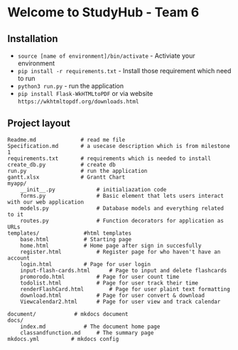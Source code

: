 # Welcome to StudyHub - Team 6

## Installation

* `source [name of environment]/bin/activate` - Activiate your environment
* `pip install -r requirements.txt` - Install those requirement which need to run 
* `python3 run.py` -  run the application
* `pip install Flask-WkHTMLtoPDF` or via website `https://wkhtmltopdf.org/downloads.html`

## Project layout

    Readme.md              # read me file
    Specification.md       # a usecase description which is from milestone 1
    requirements.txt       # requirements which is needed to install
    create_db.py           # create db
    run.py                 # run the application
    gantt.xlsx             # Grantt Chart
    myapp/
        __init__.py				# initialiazation code
        forms.py				# Basic element that lets users interact with our web application
        models.py				# Database models and everything related to it
        routes.py				# Function decorators for application as URLs
	templates/				#html templates
		base.html			# Starting page
		home.html			# Home page after sign in succesfully
		register.html			# Register page for who haven't have an account
		login.html			# Page for user login
		input-flash-cards.html		# Page to input and delete flashcards
		promorodo.html			# Page for user count time	
		todolist.html			# Page for user track their time
		renderFlashCard.html		# Page for user plaint text formatting
		download.html			# Page for user convert & download
		Viewcalendar2.html		# Page for user view and track calendar
	
    document/	         # mkdocs document
	docs/
		index.md			# The document home page
		classandfunction.md		# The summary page
	mkdocs.yml			# mkdocs config


